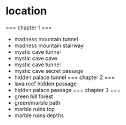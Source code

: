 # location
=== chapter 1 ===
* madness mountain tunnel
* madness mountain stairway
* mystic cave tunnel
* mystic cave cave
* mystic cave tunnel
* mystic cave secret passage
* hidden palace tunnel
=== chapter 2 ===
* lava reef hidden passage
* hidden palace passage
=== chapter 3 ===
* green hill forest
* green/marble path
* marble ruins top
* marble ruins depths
